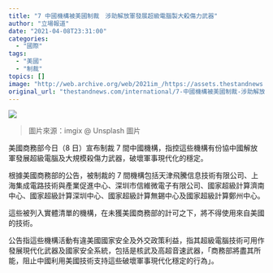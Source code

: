 ```yaml
---
title: "7 中國機構被美國制裁　涉助解放軍發展超級電腦製大殺傷力武器"
author: "立場報道"
date: "2021-04-08T23:31:00"
categories:
  - "國際"
tags:
  - "美國"
  - "制裁"
topics: []
image: "http://web.archive.org/web/2021im_/https://assets.thestandnews.com/media/photos/21-2220copy_dDQOB.png"
original_url: "thestandnews.com/international/7-中國機構被美國制裁-涉助解放軍發展超級電腦製大殺傷力武器"
---
```

![](http://web.archive.org/web/2021im_/https://assets.thestandnews.com/media/photos/21-2220copy_dDQOB.png)
> 圖片來源：imgix @ Unsplash 圖片

美國商務部今日（8 日）宣布制裁 7 間中國機構，指控這些機構有份協中國解放軍發展超級電腦及大規模殺傷力武器，破壞軍事現代化的穩定。

根據美國商務部的公告，被制裁的 7 間機構包括天津飛騰信息技術有限公司、上海集成電路技術與產業促進中心、深圳市信維微電子有限公司、國家超級計算濟南中心、國家超級計算深圳中心、國家超級計算無錫中心及國家超級計算鄭州中心。

這些被列入實體清單的機構，在未獲美國商務部的計可之下，將不得使用來自美國的技術。

公告指這些機構活動有違美國國家安全及外交政策利益，指其超級電腦技術可用作發展現代化武器及國家安全系統，包括是核武及高超音速武器，「商務部將盡其所能，阻止中國利用美國技術支持這些破壞軍事現代化穩定的行為」。